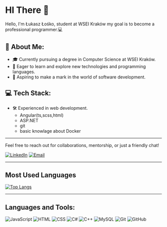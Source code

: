 # HI There 👋

Hello, I'm Łukasz Łośko, student at WSEI Kraków my goal is to become a professional programmer.💻

## 📝 About Me:
- 🎓 Currently pursuing a degree in Computer Science at WSEI Kraków.
- 🚀 Eager to learn and explore new technologies and programming languages.
- 🌟 Aspiring to make a mark in the world of software development.

## 💻 Tech Stack:
- 🛠️ Experienced in web development.
  - Angular(ts,scss,html)
  - ASP.NET
  - git
  - basic knowlage about Docker

---

Feel free to reach out for collaborations, mentorship, or just a friendly chat!

[![LinkedIn](https://img.shields.io/badge/LinkedIn-blue?logo=linkedin)](https://www.linkedin.com/in/łukasz-łośko-bb17732ba/)
[![Email](https://img.shields.io/badge/Email-red?logo=gmail)](mailto:tiziterski@gmail.com)

---

## Most Used Languages

[![Top Langs](https://github-readme-stats.vercel.app/api/top-langs/?username=tiziterskii&layout=compact)](https://github.com/anuraghazra/github-readme-stats)

---

## Languages and Tools:

![JavaScript](https://img.shields.io/badge/-JavaScript-yellow?style=flat-square&logo=javascript)
![HTML](https://img.shields.io/badge/-HTML5-orange?style=flat-square&logo=html5)
![CSS](https://img.shields.io/badge/-CSS3-blue?style=flat-square&logo=css3)
![C#](https://img.shields.io/badge/-C%23-239120?style=flat-square&logo=c-sharp)
![C++](https://img.shields.io/badge/-C++-00599C?style=flat-square&logo=c%2B%2B)
![MySQL](https://img.shields.io/badge/-MySQL-4479A1?style=flat-square&logo=mysql)
![Git](https://img.shields.io/badge/-Git-F05032?style=flat-square&logo=git)
![GitHub](https://img.shields.io/badge/-GitHub-181717?style=flat-square&logo=github)

<!--
**Tiziterskii/Tiziterskii** is a ✨ _special_ ✨ repository because its `README.md` (this file) appears on your GitHub profile.

Here are some ideas to get you started:

- 🔭 I’m currently working on ...
- 🌱 I’m currently learning ...
- 👯 I’m looking to collaborate on ...
- 🤔 I’m looking for help with ...
- 💬 Ask me about ...
- 📫 How to reach me: ...
- 😄 Pronouns: ...
- ⚡ Fun fact: ...
-->
